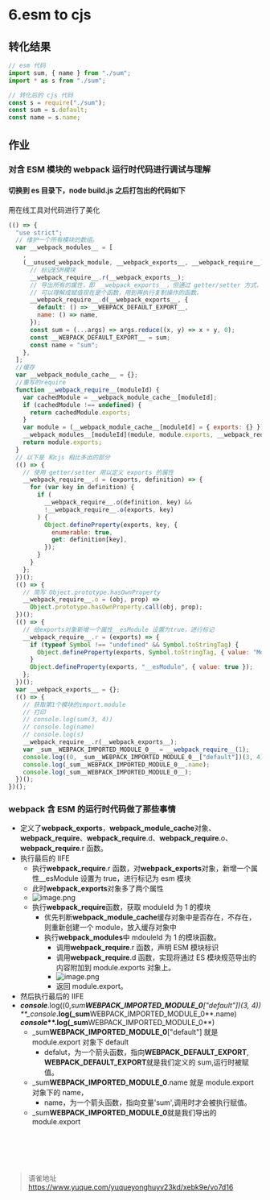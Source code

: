 # 6.esm to cjs
## 转化结果

```javascript
// esm 代码
import sum, { name } from "./sum";
import * as s from "./sum";

// 转化后的 cjs 代码
const s = require("./sum");
const sum = s.default;
const name = s.name;
```

## 作业

### 对含 ESM 模块的 webpack 运行时代码进行调试与理解

#### 切换到 es 目录下，node build.js 之后打包出的代码如下

用在线工具对代码进行了美化

```javascript
(() => {
  "use strict";
  // 维护一个所有模块的数组。
  var __webpack_modules__ = [
    ,
    (__unused_webpack_module, __webpack_exports__, __webpack_require__) => {
      // 标记ESM模块
      __webpack_require__.r(__webpack_exports__);
      // 导出所有的属性，即 __webpack_exports__，但通过 getter/setter 方式，可以懒加载属性
      // 可以理解成赋值现在是个函数，用到再执行复制操作的函数，
      __webpack_require__.d(__webpack_exports__, {
        default: () => __WEBPACK_DEFAULT_EXPORT__,
        name: () => name,
      });
      const sum = (...args) => args.reduce((x, y) => x + y, 0);
      const __WEBPACK_DEFAULT_EXPORT__ = sum;
      const name = "sum";
    },
  ];
  //缓存
  var __webpack_module_cache__ = {};
  //重写的require
  function __webpack_require__(moduleId) {
    var cachedModule = __webpack_module_cache__[moduleId];
    if (cachedModule !== undefined) {
      return cachedModule.exports;
    }
    var module = (__webpack_module_cache__[moduleId] = { exports: {} });
    __webpack_modules__[moduleId](module, module.exports, __webpack_require__);
    return module.exports;
  }
  // 以下是 和cjs 相比多出的部分
  (() => {
    // 使用 getter/setter 用以定义 exports 的属性
    __webpack_require__.d = (exports, definition) => {
      for (var key in definition) {
        if (
          __webpack_require__.o(definition, key) &&
          !__webpack_require__.o(exports, key)
        ) {
          Object.defineProperty(exports, key, {
            enumerable: true,
            get: definition[key],
          });
        }
      }
    };
  })();
  (() => {
    // 简写 Object.prototype.hasOwnProperty
    __webpack_require__.o = (obj, prop) =>
      Object.prototype.hasOwnProperty.call(obj, prop);
  })();
  (() => {
    // 给exports对象新增一个属性__esModule 设置为true，进行标记
    __webpack_require__.r = (exports) => {
      if (typeof Symbol !== "undefined" && Symbol.toStringTag) {
        Object.defineProperty(exports, Symbol.toStringTag, { value: "Module" });
      }
      Object.defineProperty(exports, "__esModule", { value: true });
    };
  })();
  var __webpack_exports__ = {};
  (() => {
    // 获取第1个模块的import.module
    // 打印
    // console.log(sum(3, 4))
    // console.log(name)
    // console.log(s)
    __webpack_require__.r(__webpack_exports__);
    var _sum__WEBPACK_IMPORTED_MODULE_0__ = __webpack_require__(1);
    console.log((0, _sum__WEBPACK_IMPORTED_MODULE_0__["default"])(3, 4));
    console.log(_sum__WEBPACK_IMPORTED_MODULE_0__.name);
    console.log(_sum__WEBPACK_IMPORTED_MODULE_0__);
  })();
})();
```

### webpack 含 ESM 的运行时代码做了那些事情

- 定义了**webpack_exports**，**webpack_module_cache**对象、**webpack_require**、**webpack_require**.d、**webpack_require**.o、**webpack_require**.r 函数。
- 执行最后的 IIFE
  - 执行**webpack_require**.r 函数，对**webpack_exports**对象，新增一个属性\_\_esModule 设置为 true，进行标记为 esm 模块
  - 此时**webpack_exports**对象多了两个属性
  - ![image.png](https://cdn.nlark.com/yuque/0/2022/png/1572912/1661838871479-4c2fff08-e75c-4d30-9868-e41d48c89068.png#averageHue=%23415372&clientId=u2d5828b8-1d61-4&from=paste&height=31&id=u037d8350&name=image.png&originHeight=61&originWidth=692&originalType=binary&ratio=1&rotation=0&showTitle=false&size=14712&status=done&style=none&taskId=u620e6e5f-d3c1-4002-bffe-c6afb71e0c3&title=&width=346)
  - 执行**webpack_require**函数，获取 moduleId 为 1 的模块
    - 优先判断**webpack_module_cache**缓存对象中是否存在，不存在，则重新创建一个 module，放入缓存对象中
    - 执行**webpack_modules**中 mdouleId 为 1 的模块函数。
      - 调用**webpack_require**.r 函数，声明 ESM 模块标识
      - 调用**webpack_require**.d 函数，实现将通过 ES 模块规范导出的内容附加到 module.exports 对象上。
      - ![image.png](https://cdn.nlark.com/yuque/0/2022/png/1572912/1661839738800-bc78e88b-2125-4e86-a234-070fcbd9da35.png#averageHue=%233e4652&clientId=u2d5828b8-1d61-4&from=paste&height=90&id=u934670aa&name=image.png&originHeight=179&originWidth=888&originalType=binary&ratio=1&rotation=0&showTitle=false&size=35584&status=done&style=none&taskId=uec581480-67bb-4ac1-8bb4-2c1e9dfdcea&title=&width=444)
      - 返回 module.export。
- 然后执行最后的 IIFE
- **_console_**.log((0,_sum**WEBPACK_IMPORTED_MODULE_0**["default"])(3, 4))  
  \*\*\_console_**.log(\_sum**WEBPACK_IMPORTED_MODULE_0**.name)  
  **_console_\*\*.log(\_sum**WEBPACK_IMPORTED_MODULE_0**)
  - \_sum**WEBPACK_IMPORTED_MODULE_0**["default"] 就是 module.export 对象下 default
    - defalut，为一个箭头函数，指向**WEBPACK_DEFAULT_EXPORT**, **WEBPACK_DEFAULT_EXPORT**就是我们定义的 sum,运行时被赋值。
  - \_sum**WEBPACK_IMPORTED_MODULE_0**.name 就是 module.export 对象下的 name，
    - name，为一个箭头函数，指向变量'sum',调用时才会被执行赋值。
  - \_sum**WEBPACK_IMPORTED_MODULE_0**就是我们导出的 module.export

   
   
 

<br>
  
> 语雀地址 https://www.yuque.com/yuqueyonghuyv23kd/xebk9e/vo7d16